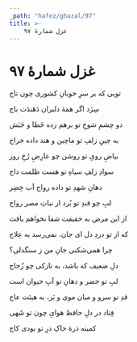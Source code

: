 ```yaml
---
_path: "hafez/ghazal/97"
title: >-
    غزل شمارهٔ ۹۷
---
```

# غزل شمارهٔ ۹۷

<div class="b" id="bn1"><div class="m1"><p>تویی که بر سرِ خوبانِ کشوری چون تاج</p></div>
<div class="m2"><p>سِزَد اگر همهٔ دلبران دَهَندَت باج</p></div></div>
<div class="b" id="bn2"><div class="m1"><p>دو چشمِ شوخِ تو برهم زده خَطا و حَبَش</p></div>
<div class="m2"><p>به چینِ زلفِ تو ماچین و هند داده خراج</p></div></div>
<div class="b" id="bn3"><div class="m1"><p>بیاضِ رویِ تو روشن چو عارِضِ رُخِ روز</p></div>
<div class="m2"><p>سوادِ زلفِ سیاهِ تو هست ظلمت داج</p></div></div>
<div class="b" id="bn4"><div class="m1"><p>دهانِ شهدِ تو داده رواج آب خِضِر</p></div>
<div class="m2"><p>لبِ چو قندِ تو بُرد از نباتِ مصر رواج</p></div></div>
<div class="b" id="bn5"><div class="m1"><p>از این مرض به حقیقت شفا نخواهم یافت</p></div>
<div class="m2"><p>که از تو دردِ دل ای جان، نمی‌رسد به عِلاج</p></div></div>
<div class="b" id="bn6"><div class="m1"><p>چرا همی‌شکنی جانِ من ز سنگدلی؟</p></div>
<div class="m2"><p>دلِ ضعیف که باشد، به نازکی چو زُجاج</p></div></div>
<div class="b" id="bn7"><div class="m1"><p>لبِ تو خضر و دهانِ تو آبِ حیوان است</p></div>
<div class="m2"><p>قدِ تو سرو و میان موی و بَر، به هیئت عاج</p></div></div>
<div class="b" id="bn8"><div class="m1"><p>فِتاد در دلِ حافظ هوایِ چون تو شَهی</p></div>
<div class="m2"><p>کمینه ذرهٔ خاکِ درِ تو بودی کاج</p></div></div>
